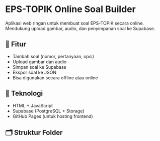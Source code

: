 # EPS-TOPIK Online Soal Builder

Aplikasi web ringan untuk membuat soal EPS-TOPIK secara online. Mendukung upload gambar, audio, dan penyimpanan soal ke Supabase.

## 🚀 Fitur
- Tambah soal (nomor, pertanyaan, opsi)
- Upload gambar dan audio
- Simpan soal ke Supabase
- Ekspor soal ke JSON
- Bisa digunakan secara offline atau online

## 🧰 Teknologi
- HTML + JavaScript
- Supabase (PostgreSQL + Storage)
- GitHub Pages (untuk hosting frontend)

## 🗂️ Struktur Folder